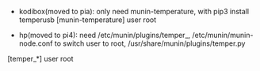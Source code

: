 * kodibox(moved to pia): only need munin-temperature, with pip3 install temperusb
[munin-temperature]
user root

* hp(moved to pi4): need /etc/munin/plugins/temper_, /etc/munin/munin-node.conf to switch user to root, /usr/share/munin/plugins/temper.py

[temper_*]
user root
